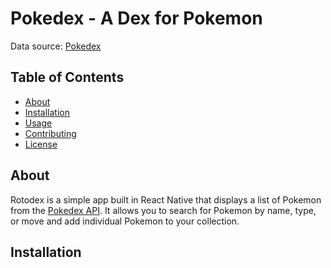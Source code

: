 # Pokedex - A Dex for Pokemon

Data source: [Pokedex](http://pokeapi.com)

## Table of Contents

-   [About](#about)
-   [Installation](#installation)
-   [Usage](#usage)
-   [Contributing](#contributing)
-   [License](#license)

## About

Rotodex is a simple app built in React Native that displays a list of Pokemon from the [Pokedex API](http://pokeapi.com). It allows you to search for Pokemon by name, type, or move and add individual Pokemon to your collection.

## Installation
